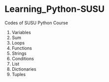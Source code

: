 # Learning_Python-SUSU
Codes of SUSU Python Course
1. Variables
2. Sum
3. Loops
4. Functions
5. Strings
6. Conditions
7. List
8. Dictionaries
9. Tuples
